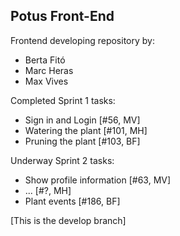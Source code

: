 Potus Front-End
---

Frontend developing repository by:

- Berta Fitó
- Marc Heras
- Max Vives

Completed Sprint 1 tasks:

- Sign in and Login [#56, MV]
- Watering the plant [#101, MH]
- Pruning the plant [#103, BF]

Underway Sprint 2 tasks:

- Show profile information [#63, MV]
- ... [#?, MH]
- Plant events [#186, BF]

[This is the develop branch]
